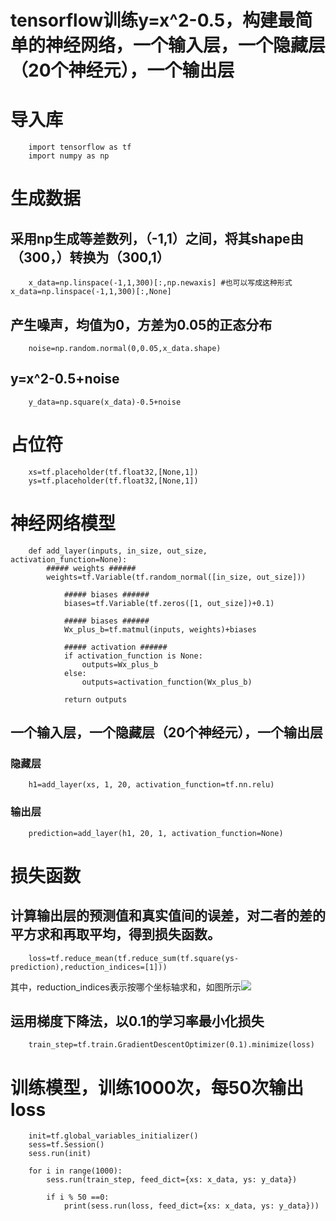 tensorflow训练y=x^2-0.5，构建最简单的神经网络，一个输入层，一个隐藏层（20个神经元），一个输出层
====================================================================================

# 导入库
		import tensorflow as tf
		import numpy as np

# 生成数据
## 采用np生成等差数列，（-1,1）之间，将其shape由（300，）转换为（300,1）
		
		x_data=np.linspace(-1,1,300)[:,np.newaxis] #也可以写成这种形式 x_data=np.linspace(-1,1,300)[:,None]

##  产生噪声，均值为0，方差为0.05的正态分布
		noise=np.random.normal(0,0.05,x_data.shape)

## y=x^2-0.5+noise
		y_data=np.square(x_data)-0.5+noise

# 占位符
		xs=tf.placeholder(tf.float32,[None,1])
		ys=tf.placeholder(tf.float32,[None,1])


# 神经网络模型
		def add_layer(inputs, in_size, out_size, activation_function=None):			
			##### weights ######
			weights=tf.Variable(tf.random_normal([in_size, out_size]))
    
    			##### biases ######
    			biases=tf.Variable(tf.zeros([1, out_size])+0.1)
    
    			##### biases ######
    			Wx_plus_b=tf.matmul(inputs, weights)+biases
    
    			##### activation ######
    			if activation_function is None:
        			outputs=Wx_plus_b
    			else:
        			outputs=activation_function(Wx_plus_b)
    
    			return outputs
## 一个输入层，一个隐藏层（20个神经元），一个输出层

### 隐藏层
		h1=add_layer(xs, 1, 20, activation_function=tf.nn.relu)

### 输出层
		prediction=add_layer(h1, 20, 1, activation_function=None)

# 损失函数
## 计算输出层的预测值和真实值间的误差，对二者的差的平方求和再取平均，得到损失函数。
		loss=tf.reduce_mean(tf.reduce_sum(tf.square(ys-prediction),reduction_indices=[1]))

其中，reduction_indices表示按哪个坐标轴求和，如图所示![](https://img-blog.csdn.net/20170617131947866?watermark/2/text/aHR0cDovL2Jsb2cuY3Nkbi5uZXQveGlhb2Rvbmd4aWV4aWU=/font/5a6L5L2T/fontsize/400/fill/I0JBQkFCMA==/dissolve/70/gravity/SouthEast)

## 运用梯度下降法，以0.1的学习率最小化损失
		train_step=tf.train.GradientDescentOptimizer(0.1).minimize(loss)


# 训练模型，训练1000次，每50次输出loss
		init=tf.global_variables_initializer()
		sess=tf.Session()
		sess.run(init)

		for i in range(1000):
    		sess.run(train_step, feed_dict={xs: x_data, ys: y_data})
    
    		if i % 50 ==0:        
        		print(sess.run(loss, feed_dict={xs: x_data, ys: y_data}))
